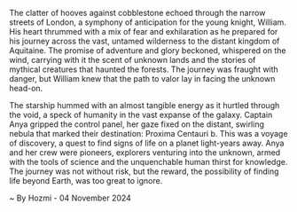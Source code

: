 
The clatter of hooves against cobblestone echoed through the narrow streets of London, a symphony of anticipation for the young knight, William. His heart thrummed with a mix of fear and exhilaration as he prepared for his journey across the vast, untamed wilderness to the distant kingdom of Aquitaine. The promise of adventure and glory beckoned, whispered on the wind, carrying with it the scent of unknown lands and the stories of mythical creatures that haunted the forests. The journey was fraught with danger, but William knew that the path to valor lay in facing the unknown head-on.

The starship hummed with an almost tangible energy as it hurtled through the void, a speck of humanity in the vast expanse of the galaxy. Captain Anya gripped the control panel, her gaze fixed on the distant, swirling nebula that marked their destination: Proxima Centauri b. This was a voyage of discovery, a quest to find signs of life on a planet light-years away. Anya and her crew were pioneers, explorers venturing into the unknown, armed with the tools of science and the unquenchable human thirst for knowledge. The journey was not without risk, but the reward, the possibility of finding life beyond Earth, was too great to ignore. 

~ By Hozmi - 04 November 2024
